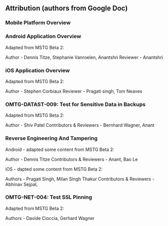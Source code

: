 ## Attribution (authors from Google Doc)

### Mobile Platform Overview


### Android Application Overview

Adapted from MSTG Beta 2:

Author - Dennis Titze, Stephanie Vanroelen, Anantshri
Reviewer - Anantshri

### iOS Application Overview

Adapted from MSTG Beta 2:

Author - Stephen Corbiaux
Reviewer - Pragati singh, Tom Neaves

### OMTG-DATAST-009: Test for Sensitive Data in Backups

Adapted from MSTG Beta 2:

Author - Shiv Patel
Contributors & Reviewers - Bernhard Wagner, Anant


### Reverse Engineering And Tampering

Android - adapted some content from MSTG Beta 2:

Author - Dennis Titze
Contributors & Reviewers - Anant, Bao Le

iOS - dapted some content from MSTG Beta 2:

Authors - Pragati Singh, Milan Singh Thakur
Contributors & Reviewers - Abhinav Sejpal,

### OMTG-NET-004: Test SSL Pinning

Adapted from MSTG Beta 2:

Authors - Davide Cioccia, Gerhard Wagner
